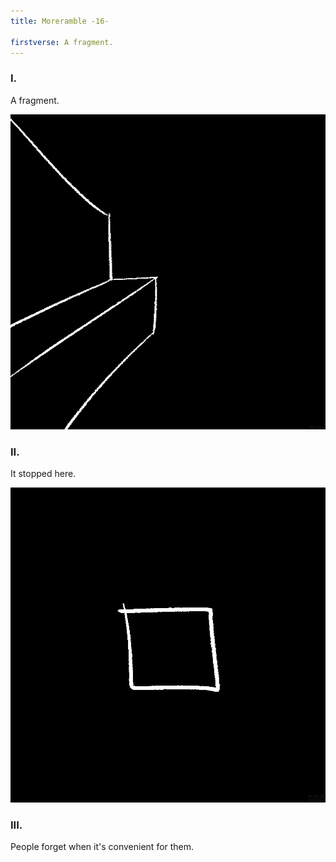 ```yaml
---
title: Moreramble -16-

firstverse: A fragment.
---
```


### I.
A fragment.

![/imgs_moreramble/240726_mr16_2.png](/imgs_moreramble/240726_mr16_2.png)
### II.
It stopped here.

![/imgs_moreramble/240726_mr16_3.png](/imgs_moreramble/240726_mr16_3.png)
### III.
People forget when it's convenient for them.